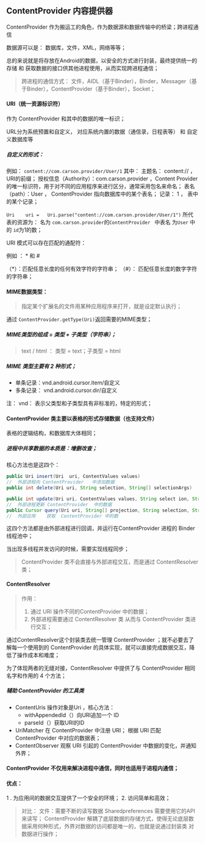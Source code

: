 ## ContentProvider 内容提供器
ContentProvider 作为搬运工的角色，作为数据源和数据传输中的桥梁；跨进程通信

数据源可以是： 数据库，文件，XML，网络等等；

总的来说就是将存放在Android的数据，以安全的方式进行封装，最终提供统一的存储 和 获取数据的接口供其他进程使用，从而实现跨进程通信；

> 跨进程的通信方式：
> 文件，AIDL（基于Binder），Binder，Messager（基于Binder），ContentProvider（基于Binder），Socket；

#### URI（统一资源标识符）
作为 ContentProvider 和其中的数据的唯一标识； 

URL分为系统预置和自定义， 对应系统内置的数据（通信录，日程表等） 和 自定义数据库等

##### 自定义的形式：
例如：
`content://com.carson.provider/User/1`
其中：
主题名： content://  ，URI的前缀；
授权信息（Authority）：com.carson.provider ，Content Provider 的唯一标识符，用于对不同的应用程序来进行区分，通常采用包名来命名；
表名（path）：User ， ContentProvider 指向数据库中的某个表名；
记录： 1  ， 表中的某个记录；

`Uri	uri	=	Uri.parse("content://com.carson.provider/User/1")`
所代表的资源为：
名为	`com.carson.provider`的`ContentProvider `	中表名	为`User`	中的	`id`为1的数；

URI 模式可以存在匹配的通配符：

例如 ： *  和  # 

 （*）：匹配任意长度的任何有效字符的字符串；
 （#）： 匹配任意长度的数字字符的字符串；

#### MIME数据类型：
> 指定某个扩展名的文件用某种应用程序来打开，就是设定默认执行；

通过 `ContentProvider.getType(Uri)`返回需要的MIME类型；

##### MIME类型的组成 = 类型 + 子类型（字符串）；
 > text / html ： 类型 = text；子类型 = html

##### MIME 类型主要有 2 种形式；
+ 单条记录：vnd.android.cursor.item/自定义
+ 多条记录： vnd.android.cursor.dir/自定义 

注：
vnd： 表示父类型和子类型具有非标准的，特定的形式；

#### ContentProvider 类主要以表格的形式存储数据（也支持文件）
表格的逻辑结构，和数据库大体相同；

##### 进程中共享数据的本质是：增删改查；
核心方法也是这四个：
```java
public Uri insert(Uri  uri,	ContentValues values)			
//	外部进程向 ContentProvider	中添加数据
public int delete(Uri uri, String selection, String[] selectionArgs)			//	外部进程	删除	ContentProvider	中的数据

public int update(Uri uri, ContentValues values, String	select ion,	String[]	selectionArgs)		
//	外部进程更新 ContentProvider	中的数据
public Cursor query(Uri uri, String[] projection, String selection,	String[] selectionArgs, String sortOrder)　			
//	外部应用	获取	ContentProvider	中的数
```
这四个方法都是由外部进程进行回调，并运行在ContentProvider 进程的 Binder 线程池中；

当出现多线程并发访问的时候，需要实现线程同步；

> ContentProvider 类不会直接与外部进程交互，而是通过 ContentResolver 类；

#### ContentResolver 
> 作用：
> 1. 通过 URI 操作不同的ContentProvider 中的数据；
> 2. 外部进程需要通过 ContentResolver 类 从而与 ContentProvider 类进行交互；

通过ContentResolver这个封装类去统一管理 ContentProvider ；就不必要去了解每一个使用到的 ContentProvider 的具体实现，就可以直接完成数据交互，降低了操作成本和难度；

为了体现两者的无缝对接，ContentResolver 中提供了与 ContentProvider 相同名字和作用的 4 个方法；

##### 辅助 ContentProvider 的工具类
+ ContentUris
操作对象是Uri ，核心方法：
	+ withAppendedId（）向URI追加一个 ID 
	+  parseId（）获取URI的ID
+ UriMatcher
在 ContentProvider 中注册 URI；
根据 URI 匹配 ContentProvider 中对应的数据表；
+ ContentObserver
观察 URI 引起的 ContentProvider 中数据的变化，并通知外界；

#### ContentProvider 不仅用来解决进程中通信，同时也适用于进程内通信；

#### 优点：
1 . 为应用间的数据交互提供了一个安全的环境；
2. 访问简单和高效；
> 对比：
> 文件：需要不断的读写数据
> Sharedpreferences 需要使用它的API来读写；
> ContentProvider 解耦了底层数据的存储方式，使得无论底层数据采用何种形式，外界对数据的访问都是唯一的，也就是说通过封装类 对数据进行操作；






   